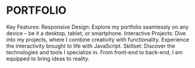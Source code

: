 # PORTFOLIO
 Key Features:  Responsive Design: Explore my portfolio seamlessly on any device – be it a desktop, tablet, or smartphone. Interactive Projects: Dive into my projects, where I combine creativity with functionality. Experience the interactivity brought to life with JavaScript. Skillset: Discover the technologies and tools I specialize in. From front-end to back-end, I am equipped to bring ideas to reality.
